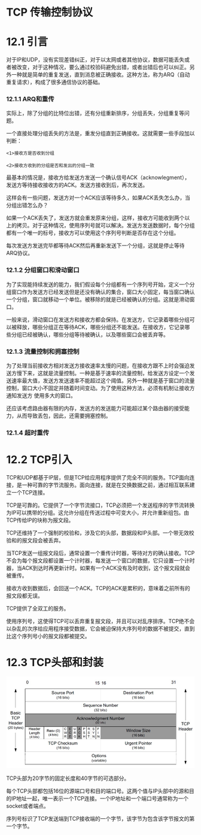 # TCP 传输控制协议

# 12.1 引言

对于IP和UDP，没有实现差错纠正，对于以太网或者其他协议，数据可能丢失或者被改变，对于这种情况，要么通过校验码避免出错，或者出错后也可以纠正。另外一种就是简单的重复发送，直到消息被正确接收。这种方法，称为ARQ（自动重复请求），构成了很多通信协议的基础。

### 12.1.1 ARQ和重传

实际上，除了分组的比特位出错，还有分组重新排序，分组丢失，分组重复等问题。

一个直接处理分组丢失的方法是，重发分组直到正确接收。这就需要一些手段加以判断：

    <1>接收方是否收到分组

    <2>接收方收到的分组是否和发出的分组一致

最基本的情况是，接收方给发送方发送一个确认信号ACK（acknowlegment），发送方等待接收接收方的ACK。发送方接收到后，再次发送。

这样会有一些问题，发送方对一个ACK应该等待多久，如果ACK丢失怎么办，当分组出错怎么办？

如果一个ACK丢失了，发送方就会重发原来分组，这样，接收方可能收到两个以上的拷贝。对于这种情况，使用序列号就可以解决。发送方发送数据时，每个分组都有一个唯一的标号，接收方可以使用这个序列号判断是否存在这个分组。

每次发送方发送完毕都等待ACK然后再重新发送下一个分组，这就是停止等待ARQ协议。


### 12.1.2 分组窗口和滑动窗口

为了实现能持续发送的能力，我们假设每个分组都有一个序列号开始，定义一个分组窗口作为发送方已经发送但是还没有确认的集合，窗口大小固定，每当窗口确认一个分组，窗口就移动一个单位。被移除的就是已经被确认的分组。这就是滑动窗口。

一般来说，滑动窗口在发送方和接收方都会保持。在发送方，它记录着哪些分组可以被释放，哪些分组正在等待ACK，哪些分组还不能发送。在接收方，它记录哪些分组已经被确认，哪些分组等待被确认，以及哪些窗口会被丢弃等。

### 12.1.3 流量控制和拥塞控制

为了处理当前接收方相对发送方接收速率太慢的问题，在接收方跟不上时会强迫发送方慢下来，这就是流量控制。一种是基于速率的流量控制，给发送方设定一个发送速率最大值，发送方发送速率不能超过这个阈值。另外一种就是基于窗口的流量控制，窗口大小不固定并随着时间变动。为了使用这种方法，必须有机制让接收方通知发送方
使用多大的窗口。

还应该考虑路由器有限的内存，发送方的发送能力可能超过某个路由器的接受能力，从而导致丢包，因此，还需要拥塞控制。

### 12.1.4 超时重传

# 12.2 TCP引入

TCP和UDP都基于IP层，但是TCP给应用程序提供了完全不同的服务。TCP面向连接，是一种可靠的字节流服务。面向连接，就是在交换数据之前，通过相互联系建立一个TCP连接。

TCP是可靠的。它提供了一个字节流接口，TCP必须把一个发送程序的字节流转换为IP可以携带的分组。这允许分组在传送过程中可变大小，并允许重新组包。由TCP传给IP的块称为报文段。

TCP还维持了一个强制的校验和，涉及它的头部，数据段和IP头部。一个带无效校验和的报文段会被丢弃。

当TCP发送一组报文段后，通常设置一个重传计时器，等待对方的确认接收。TCP不会为每个报文段都设置一个计时器，每发送一个窗口的数据，它只设置一个计时器，当ACK到达时再更新计时。如果有一个ACK没有及时收到，这个报文段就会被重传。

接收方收到数据后，会回送一个ACK。TCP的ACK是累积的，意味着之前所有的报文段都无误。

TCP提供了全双工的服务。

使用序列号，这使得TCP可以丢弃重复报文段，并且可以对乱序排序。TCP绝不会以杂乱的次序给应用程序接受数据，它会被迫保持大序列号的数据不被提交，直到比这个序列号小的报文段都被提交。

# 12.3 TCP头部和封装

![](pic/2.png)

TCP头部为20字节的固定长度和40字节的可选部分。

每个TCP头部都包括16位的源端口号和目的端口号。这两个值与IP头部中的源和目的IP地址一起，唯一表示一个TCP连接。一个IP地址和一个端口号通常称为一个socket或者端点。

序列号标识了TCP发送端到TCP接收端的一个字节，该字节为包含该字节报文的第一个字节。
